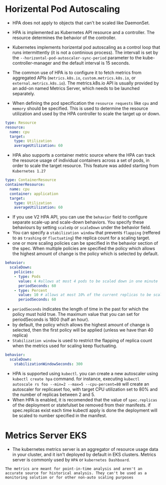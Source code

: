 # Horizental Pod Autoscaling

- HPA does not apply to objects that can't be scaled like DaemonSet.
- HPA is implemented as Kubernetes API resource and a controller. The resource determines the behavior of the controller.
- Kubernetes implements horizental pod autoscaling as a control loop that runs intermittently (it is not a continious process). The intervall is set by the `--horizontal-pod-autoscaler-sync-period` parameter to the kube-controller-manager and the default interval is 15 seconds.

- The common use of HPA is to configure it to fetch metrics from aggregated APIs (`metrics.k8s.io`, `custom.metrics.k8s.io`, or `external.metrics.k8s.io`). The metrics.k8s.io API is usually provided by an add-on named Metrics Server, which needs to be launched separately.
- When defining the pod specification the `resource requests` like `cpu` and `memory` should be specified. This is used to determine the resource utilization and used by the HPA controller to scale the target up or down.

```YAML
type: Resource
resource:
  name: cpu
  target:
    type: Utilization
    averageUtilization: 60
```

- HPA also supports a container metric source where the HPA can track the resource usage of individual containers across a set of pods, in order to scale the target resource. This feature was added starting from `Kubernetes 1.27`

```YAML
type: ContainerResource
containerResource:
  name: cpu
  container: application
  target:
    type: Utilization
    averageUtilization: 60
```

- If you use V2 HPA API, you can use the `behavior` field to configure separate scale-up and scale-down behaviors. You specify these behaviours by setting `scaleUp` or `scaleDown` under the behavior field.
- You can specify a `stabilization window` that prevents `flapping` (reffered to as `trashing` or `fluctuating`) the replica count for a scaling target.
- one or more scaling policies can be specified in the behavior section of the spec. When multiple policies are specified the policy which allows the highest amount of change is the policy which is selected by default.

```YAML
behavior:
  scaleDown:
    policies:
    - type: Pods
      value: 4 #allows at most 4 pods to be scaled down in one minute
      periodSeconds: 60
    - type: Percent
      value: 10 # allows at most 10% of the current replicas to be scaled down in one minute
      periodSeconds: 60
```

- `periodSeconds` indicates the length of time in the past for which the policy must hold true. The maximum value that you can set for periodSeconds is 1800 (half an hour).
- by default, the policy which allows the highest amount of change is selected, then the first policy will be applied (unless we have than 40 replica)
- `Stabilization window` is used to restrict the flapping of replica count when the metrics used for scaling keep fluctuating.

```YAML
behavior:
  scaleDown:
    stabilizationWindowSeconds: 300

```

- HPA is supported using `kubectl`. you can create a new autoscaler using `kubectl create hpa` command. for instance, executing `kubectl autoscale rs foo --min=2 --max=5 --cpu-percent=80` will create an autoscaler for replicaset foo, with target CPU utilization set to 80% and the number of replicas between 2 and 5.
- When HPA is enabled, it is recomended that the value of `spec.replicas` of the deployment or statefulset be removed from their manifests. if spec.replicas exist each time kubectl apply is done the deployment will be scaled to number specified in the manifest.

# Metrics Server EKS

- The kubernetes metrics server is an aggregator of resource usage data in your cluster, and it isn't deployed by default in EKS clusters. Metrics server is commonly used by `HPA` or `kubernetes Dashboard`.

`The metrics are meant for point-in-time analysis and aren't an accurate source for historical analysis. They can't be used as a monitoring solution or for other non-auto scaling purposes`

